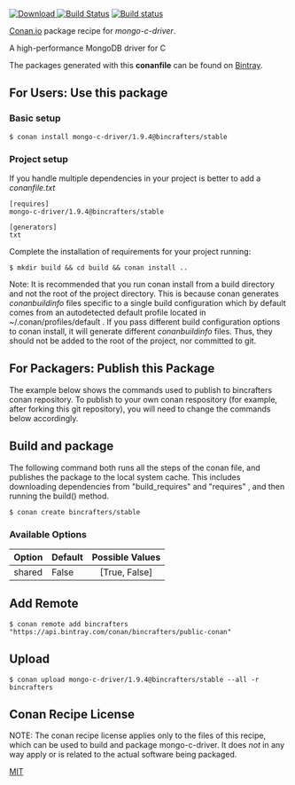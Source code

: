 [![Download](https://api.bintray.com/packages/bincrafters/public-conan/mongo-c-driver%3Abincrafters/images/download.svg) ](https://bintray.com/bincrafters/public-conan/mongo-c-driver%3Abincrafters/_latestVersion)
[![Build Status](https://travis-ci.org/bincrafters/conan-mongo-c-driver.svg?branch=stable%2F1.9.4)](https://travis-ci.org/bincrafters/conan-mongo-c-driver)
[![Build status](https://ci.appveyor.com/api/projects/status/github/bincrafters/conan-mongo-c-driver?branch=stable%2F1.9.4&svg=true)](https://ci.appveyor.com/project/bincrafters/conan-mongo-c-driver)

[Conan.io](https://conan.io) package recipe for *mongo-c-driver*.

A high-performance MongoDB driver for C 

The packages generated with this **conanfile** can be found on [Bintray](https://bintray.com/bincrafters/public-conan/mongo-c-driver%3Abincrafters).

## For Users: Use this package

### Basic setup

    $ conan install mongo-c-driver/1.9.4@bincrafters/stable

### Project setup

If you handle multiple dependencies in your project is better to add a *conanfile.txt*

    [requires]
    mongo-c-driver/1.9.4@bincrafters/stable

    [generators]
    txt

Complete the installation of requirements for your project running:

    $ mkdir build && cd build && conan install ..

Note: It is recommended that you run conan install from a build directory and not the root of the project directory.  This is because conan generates *conanbuildinfo* files specific to a single build configuration which by default comes from an autodetected default profile located in ~/.conan/profiles/default .  If you pass different build configuration options to conan install, it will generate different *conanbuildinfo* files.  Thus, they should not be added to the root of the project, nor committed to git.

## For Packagers: Publish this Package

The example below shows the commands used to publish to bincrafters conan repository. To publish to your own conan respository (for example, after forking this git repository), you will need to change the commands below accordingly.

## Build and package

The following command both runs all the steps of the conan file, and publishes the package to the local system cache.  This includes downloading dependencies from "build_requires" and "requires" , and then running the build() method.

    $ conan create bincrafters/stable


### Available Options
| Option        | Default | Possible Values  |
| ------------- |:----------------- |:------------:|
| shared      | False |  [True, False] |

## Add Remote

    $ conan remote add bincrafters "https://api.bintray.com/conan/bincrafters/public-conan"

## Upload

    $ conan upload mongo-c-driver/1.9.4@bincrafters/stable --all -r bincrafters


## Conan Recipe License

NOTE: The conan recipe license applies only to the files of this recipe, which can be used to build and package mongo-c-driver.
It does *not* in any way apply or is related to the actual software being packaged.

[MIT](git@github.com:bincrafters/conan-mongo-c-driver.git/blob/stable/1.9.4/LICENSE.md)
